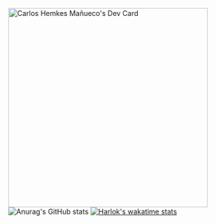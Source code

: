 <a href="https://app.daily.dev/carlosshm99"><img src="https://api.daily.dev/devcards/730e51a2505b4e68a2b58348bef6f055.png?r=dpc" width="400" alt="Carlos Hemkes Mañueco's Dev Card"/></a>  
![Anurag's GitHub stats](https://github-readme-stats.vercel.app/api?username=chemkes1999&show_icons=true&theme=dracula)
[![Harlok's wakatime stats](https://github-readme-stats.vercel.app/api/wakatime?username=chemkes1999)](https://github.com/anuraghazra/github-readme-stats)
